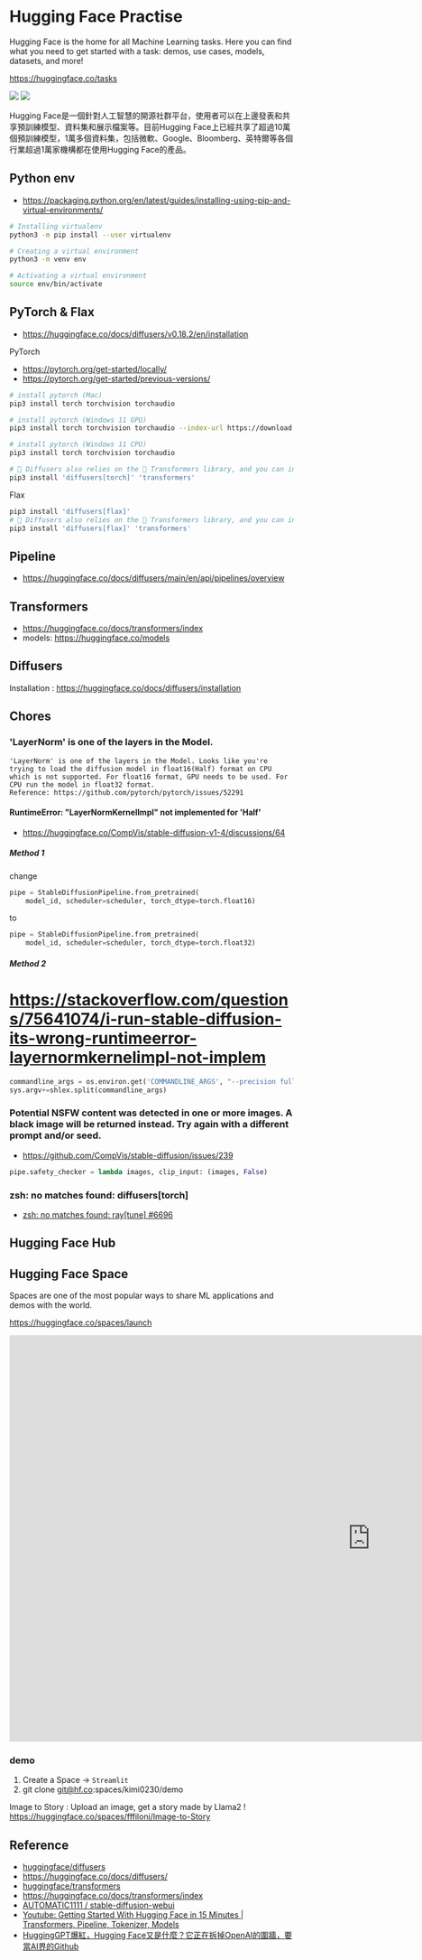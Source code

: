# Hugging Face Practise

Hugging Face is the home for all Machine Learning tasks. Here you can find what you need to get started with a task: demos, use cases, models, datasets, and more!

https://huggingface.co/tasks

![](assets/images/cover-1.png)
![](assets/images/cover-2.png)


Hugging Face是一個針對人工智慧的開源社群平台，使用者可以在上邊發表和共享預訓練模型、資料集和展示檔案等。目前Hugging Face上已經共享了超過10萬個預訓練模型，1萬多個資料集，包括微軟、Google、Bloomberg、英特爾等各個行業超過1萬家機構都在使用Hugging Face的產品。



## Python env

* https://packaging.python.org/en/latest/guides/installing-using-pip-and-virtual-environments/

```sh
# Installing virtualenv
python3 -m pip install --user virtualenv

# Creating a virtual environment
python3 -m venv env

# Activating a virtual environment
source env/bin/activate
```

## PyTorch & Flax
* https://huggingface.co/docs/diffusers/v0.18.2/en/installation

PyTorch
* https://pytorch.org/get-started/locally/
* https://pytorch.org/get-started/previous-versions/

```sh
# install pytorch (Mac)
pip3 install torch torchvision torchaudio

# install pytorch (Windows 11 GPU)
pip3 install torch torchvision torchaudio --index-url https://download.pytorch.org/whl/cu117

# install pytorch (Windows 11 CPU)
pip3 install torch torchvision torchaudio

# 🤗 Diffusers also relies on the 🤗 Transformers library, and you can install both with the following command:
pip3 install 'diffusers[torch]' 'transformers'
```

Flax
```sh
pip3 install 'diffusers[flax]'
# 🤗 Diffusers also relies on the 🤗 Transformers library, and you can install both with the following command:
pip3 install 'diffusers[flax]' 'transformers'
```

## Pipeline
* https://huggingface.co/docs/diffusers/main/en/api/pipelines/overview


## Transformers
* https://huggingface.co/docs/transformers/index
* models: https://huggingface.co/models


## Diffusers
Installation : https://huggingface.co/docs/diffusers/installation


## Chores

### 'LayerNorm' is one of the layers in the Model.
```
'LayerNorm' is one of the layers in the Model. Looks like you're trying to load the diffusion model in float16(Half) format on CPU which is not supported. For float16 format, GPU needs to be used. For CPU run the model in float32 format.
Reference: https://github.com/pytorch/pytorch/issues/52291
```

#### RuntimeError: "LayerNormKernelImpl" not implemented for 'Half'
* https://huggingface.co/CompVis/stable-diffusion-v1-4/discussions/64

##### Method 1
change 
```python
pipe = StableDiffusionPipeline.from_pretrained(
    model_id, scheduler=scheduler, torch_dtype=torch.float16)
```

to 
```python
pipe = StableDiffusionPipeline.from_pretrained(
    model_id, scheduler=scheduler, torch_dtype=torch.float32)
```

##### Method 2
# https://stackoverflow.com/questions/75641074/i-run-stable-diffusion-its-wrong-runtimeerror-layernormkernelimpl-not-implem
```python 
commandline_args = os.environ.get('COMMANDLINE_ARGS', "--precision full --no-half")
sys.argv+=shlex.split(commandline_args)
```


### Potential NSFW content was detected in one or more images. A black image will be returned instead. Try again with a different prompt and/or seed.

* https://github.com/CompVis/stable-diffusion/issues/239
```py
pipe.safety_checker = lambda images, clip_input: (images, False)
```

### zsh: no matches found: diffusers[torch]

* [zsh: no matches found: ray[tune] #6696](https://github.com/ray-project/ray/issues/6696)


## Hugging Face Hub
## Hugging Face Space
Spaces are one of the most popular ways to share ML applications and demos with the world.

https://huggingface.co/spaces/launch

<iframe width="1280" height="720" src="https://www.youtube.com/embed/3bSVKNKb_PY" title="Build and Deploy a Machine Learning App in 2 Minutes" frameborder="0" allow="accelerometer; autoplay; clipboard-write; encrypted-media; gyroscope; picture-in-picture; web-share" allowfullscreen></iframe>

### demo
1. Create a Space -> `Streamlit`
2. git clone git@hf.co:spaces/kimi0230/demo

Image to Story : Upload an image, get a story made by Llama2 !
https://huggingface.co/spaces/fffiloni/Image-to-Story

## Reference
* [huggingface/diffusers](https://github.com/huggingface/diffusers)
* https://huggingface.co/docs/diffusers/
* [huggingface/transformers](https://github.com/huggingface/transformers)
* https://huggingface.co/docs/transformers/index
* [AUTOMATIC1111 / stable-diffusion-webui](https://github.com/AUTOMATIC1111/stable-diffusion-webui)
* [Youtube: Getting Started With Hugging Face in 15 Minutes | Transformers, Pipeline, Tokenizer, Models ](https://www.youtube.com/watch?v=QEaBAZQCtwE)
* [HuggingGPT爆紅，Hugging Face又是什麼？它正在拆掉OpenAI的圍牆，要當AI界的Github](https://www.techbang.com/posts/105484-hugginggpt-is-on-fire-what-is-hugging-face-hugging-face-a-2)